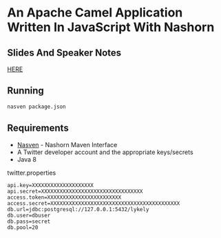 # An Apache Camel Application Written In JavaScript With Nashorn

## Slides And Speaker Notes
[HERE](https://docs.google.com/presentation/d/1d4sgE2URP1RYIb63IryA9SxSJVkLRm5dq32lcUpDWH0/edit?usp=sharing)

## Running
```bash
nasven package.json
```

## Requirements

* [Nasven](https://github.com/nasven/nasven) - Nashorn Maven Interface
* A Twitter developer account and the appropriate keys/secrets
* Java 8

twitter.properties
```
api.key=XXXXXXXXXXXXXXXXXXXX
api.secret=XXXXXXXXXXXXXXXXXXXXXXXXXXXXXXXXX
access.token=XXXXXXXXXXXXXXXXXXXXXXXX
access.secret=XXXXXXXXXXXXXXXXXXXXXXXXXXXXXXXXXXXXXXXXXX
db.url=jdbc:postgresql://127.0.0.1:5432/lykely
db.user=dbuser
db.pass=secret
db.pool=20
```
